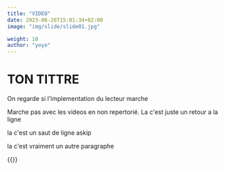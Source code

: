 ```yaml
---
title: "VIDEO"
date: 2023-06-26T15:01:34+02:00
image: "img/slide/slide01.jpg"

weight: 10
author: "yoyo"
---
```


# TON TITTRE 

On regarde si l'implementation du lecteur marche

Marche pas avec les videos en non repertorié.
La c'est juste un retour a la ligne 

la c'est un saut de ligne askip 

la c'est vraiment un autre paragraphe


{{<youtube UaOHJyd8ZA8>}}